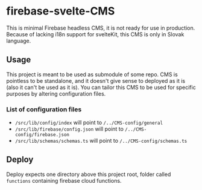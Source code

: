 # firebase-svelte-CMS

This is minimal Firebase headless CMS, it is not ready for use in production.
Because of lacking i18n support for svelteKit, this CMS is only in Slovak language.

## Usage

This project is meant to be used as submodule of some repo. CMS is pointless to be standalone, and it doesn't give sense
to deployed as it is (also it can't be used as it is). You can tailor this CMS to be used for specific purposes by 
altering configuration files.

### List of configuration files

- `/src/lib/config/index` will point to `/../CMS-config/general`
- `/src/lib/firebase/config.json` will point to `/../CMS-config/firebase.json`
- `/src/lib/schemas/schemas.ts` will point to `/../CMS-config/schemas.ts`

## Deploy

Deploy expects one directory above this project root, folder called `functions` containing firebase cloud functions.
